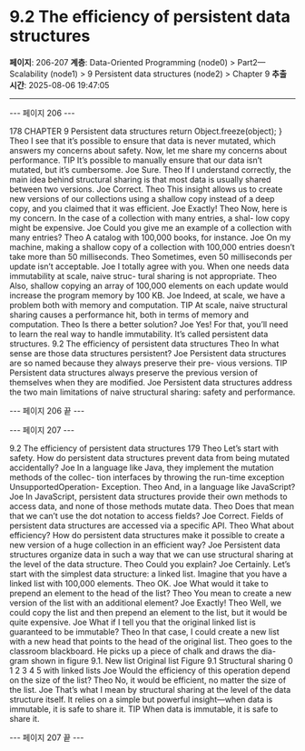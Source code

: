 # 9.2 The efficiency of persistent data structures

**페이지**: 206-207
**계층**: Data-Oriented Programming (node0) > Part2—Scalability (node1) > 9 Persistent data structures (node2) > Chapter 9
**추출 시간**: 2025-08-06 19:47:05

---


--- 페이지 206 ---

178 CHAPTER 9 Persistent data structures
return Object.freeze(object);
}
Theo I see that it’s possible to ensure that data is never mutated, which answers my
concerns about safety. Now, let me share my concerns about performance.
TIP It’s possible to manually ensure that our data isn’t mutated, but it’s cumbersome.
Joe Sure.
Theo If I understand correctly, the main idea behind structural sharing is that most
data is usually shared between two versions.
Joe Correct.
Theo This insight allows us to create new versions of our collections using a shallow
copy instead of a deep copy, and you claimed that it was efficient.
Joe Exactly!
Theo Now, here is my concern. In the case of a collection with many entries, a shal-
low copy might be expensive.
Joe Could you give me an example of a collection with many entries?
Theo A catalog with 100,000 books, for instance.
Joe On my machine, making a shallow copy of a collection with 100,000 entries
doesn’t take more than 50 milliseconds.
Theo Sometimes, even 50 milliseconds per update isn’t acceptable.
Joe I totally agree with you. When one needs data immutability at scale, naive struc-
tural sharing is not appropriate.
Theo Also, shallow copying an array of 100,000 elements on each update would
increase the program memory by 100 KB.
Joe Indeed, at scale, we have a problem both with memory and computation.
TIP At scale, naive structural sharing causes a performance hit, both in terms of
memory and computation.
Theo Is there a better solution?
Joe Yes! For that, you’ll need to learn the real way to handle immutability. It’s
called persistent data structures.
9.2 The efficiency of persistent data structures
Theo In what sense are those data structures persistent?
Joe Persistent data structures are so named because they always preserve their pre-
vious versions.
TIP Persistent data structures always preserve the previous version of themselves
when they are modified.
Joe Persistent data structures address the two main limitations of naive structural
sharing: safety and performance.

--- 페이지 206 끝 ---


--- 페이지 207 ---

9.2 The efficiency of persistent data structures 179
Theo Let’s start with safety. How do persistent data structures prevent data from
being mutated accidentally?
Joe In a language like Java, they implement the mutation methods of the collec-
tion interfaces by throwing the run-time exception UnsupportedOperation-
Exception.
Theo And, in a language like JavaScript?
Joe In JavaScript, persistent data structures provide their own methods to access
data, and none of those methods mutate data.
Theo Does that mean that we can’t use the dot notation to access fields?
Joe Correct. Fields of persistent data structures are accessed via a specific API.
Theo What about efficiency? How do persistent data structures make it possible to
create a new version of a huge collection in an efficient way?
Joe Persistent data structures organize data in such a way that we can use structural
sharing at the level of the data structure.
Theo Could you explain?
Joe Certainly. Let’s start with the simplest data structure: a linked list. Imagine that
you have a linked list with 100,000 elements.
Theo OK.
Joe What would it take to prepend an element to the head of the list?
Theo You mean to create a new version of the list with an additional element?
Joe Exactly!
Theo Well, we could copy the list and then prepend an element to the list, but it
would be quite expensive.
Joe What if I tell you that the original linked list is guaranteed to be immutable?
Theo In that case, I could create a new list with a new head that points to the head of
the original list.
Theo goes to the classroom blackboard. He picks up a piece of chalk and draws the dia-
gram shown in figure 9.1.
New list Original list
Figure 9.1 Structural sharing
0 1 2 3 4 5 with linked lists
Joe Would the efficiency of this operation depend on the size of the list?
Theo No, it would be efficient, no matter the size of the list.
Joe That’s what I mean by structural sharing at the level of the data structure itself.
It relies on a simple but powerful insight—when data is immutable, it is safe to
share it.
TIP When data is immutable, it is safe to share it.

--- 페이지 207 끝 ---
